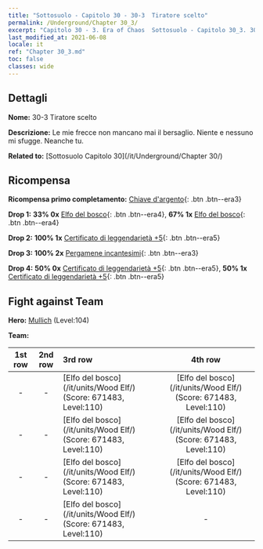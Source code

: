 ```yaml
---
title: "Sottosuolo - Capitolo 30 - 30-3  Tiratore scelto"
permalink: /Underground/Chapter 30_3/
excerpt: "Capitolo 30 - 3. Era of Chaos  Sottosuolo - Capitolo 30_3. 30-3  Tiratore scelto"
last_modified_at: 2021-06-08
locale: it
ref: "Chapter 30_3.md"
toc: false
classes: wide
---
```


## Dettagli

 **Nome:** 30-3  Tiratore scelto

 **Descrizione:**       Le mie frecce non mancano mai il bersaglio. Niente e nessuno mi sfugge. Neanche tu.

 **Related to:** [Sottosuolo Capitolo 30](/it/Underground/Chapter 30/)

## Ricompensa

 **Ricompensa primo completamento:** [Chiave d'argento](/ItemsIT/con_693/){: .btn .btn--era3}

 **Drop 1:** **33% 0x** [Elfo del bosco](/ItemsIT/unt_201/){: .btn .btn--era4}, **67% 1x** [Elfo del bosco](/ItemsIT/unt_201/){: .btn .btn--era4}

 **Drop 2:** **100% 1x** [Certificato di leggendarietà +5](/ItemsIT/mat_102/){: .btn .btn--era5}

 **Drop 3:** **100% 2x** [Pergamene incantesimi](/ItemsIT/con_694/){: .btn .btn--era3}

 **Drop 4:** **50% 0x** [Certificato di leggendarietà +5](/ItemsIT/mat_102/){: .btn .btn--era5}, **50% 1x** [Certificato di leggendarietà +5](/ItemsIT/mat_102/){: .btn .btn--era5}


## Fight against Team
 **Hero:** [Mullich](/it/heroes/Mullich/) (Level:104)

 **Team:**


  | 1st row | 2nd row | 3rd row | 4th row |
  |:----:|:----:|:----|:----:|
  | - | - | [Elfo del bosco](/it/units/Wood Elf/) (Score: 671483, Level:110)  | [Elfo del bosco](/it/units/Wood Elf/) (Score: 671483, Level:110)  |
  | - | - | [Elfo del bosco](/it/units/Wood Elf/) (Score: 671483, Level:110)  | [Elfo del bosco](/it/units/Wood Elf/) (Score: 671483, Level:110)  |
  | - | - | [Elfo del bosco](/it/units/Wood Elf/) (Score: 671483, Level:110)  | [Elfo del bosco](/it/units/Wood Elf/) (Score: 671483, Level:110)  |
  | - | - | [Elfo del bosco](/it/units/Wood Elf/) (Score: 671483, Level:110)  | - |



